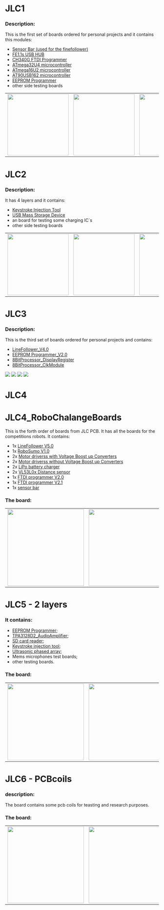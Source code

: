 # JLC1
### Description:
This is the first set of boards ordered for personal projects and it contains this modules:  
- [Sensor Bar (used for the finefollower)](https://github.com/Tonikiller10000/ITR8307-TR8_SensorBar)
- [FE1.1s USB HUB](https://github.com/Tonikiller10000/FE1.1S_USBHUB)
- [CH340G FTDI Programmer](https://github.com/Tonikiller10000/CH340G-FTDI-PROGRAMER)
- [ATmega32U4 microcontroller](https://github.com/Tonikiller10000/ATmega32U4)
- [ATmega16U2 microcontroller](https://github.com/Tonikiller10000/ATmega16U2)
- [AT90USB162 microcontroller](https://github.com/Tonikiller10000/AT90USB162)
- [EEPROM Programmer](https://github.com/Tonikiller10000/EEPROM_PROGRAMER)
- other side testing boards
<table>
  <tr>
    <td><img src="https://github.com/Tonikiller10000/JLC-BOARDS/blob/main/JLC1/JLC1_Pictures/JLC1p1.png" height = 200 width= 200  ></td>  
    <td><img src="https://github.com/Tonikiller10000/JLC-BOARDS/blob/main/JLC1/JLC1_Pictures/JLC1v3.png" height = 200 width= 200  ></td>  
    <td><img src="https://github.com/Tonikiller10000/JLC-BOARDS/blob/main/JLC1/JLC1_Pictures/JLC1R_F.jpg"  height = 200 width= 200  ></td>
    <td><img src="https://github.com/Tonikiller10000/JLC-BOARDS/blob/main/JLC1/JLC1_Pictures/JLC1s1.jpg"  height = 200 width= 200  ></td>
  </tr>      
</table>




# JLC2
### Description:
It has 4 layers and it contains:  
- [Keystroke Injection Tool](https://github.com/Tonikiller10000/KeystrokeInjectionTool)
- [USB Mass Storage Device](https://github.com/Tonikiller10000/USB-MassStorageDevice)
- an board for testing some charging IC\`s
- other side testing boards


<table>
  <tr>
    <td><img src="https://github.com/Tonikiller10000/JLC-BOARDS/blob/main/JLC2/JLC2_Pictures/J2_4.png" height = 200 width= 200  ></td>  
    <td><img src="https://github.com/Tonikiller10000/JLC-BOARDS/blob/main/JLC2/JLC2_Pictures/J2_3.png" height = 200 width= 200  ></td>  
    <td><img src="https://github.com/Tonikiller10000/JLC-BOARDS/blob/main/JLC2/JLC2_Pictures/J2_1.jpg"  height = 200 width= 200  ></td>
    <td><img src="https://github.com/Tonikiller10000/JLC-BOARDS/blob/main/JLC2/JLC2_Pictures/J2_2.jpg"  height = 200 width= 200  ></td>
  </tr>      
</table>





# JLC3
### Description:
This is the third set of boards ordered for personal projects and contains:  
- [LineFollower_V4.0](https://github.com/Tonikiller10000/LineFollower)
- [EEPROM Programmer_V2.0](https://github.com/Tonikiller10000/EEPROM_PROGRAMER)
- [8BitProcessor_DisplayRegister](https://github.com/Tonikiller10000/8BitProcessor/tree/main/DisplayRegister)
- [8BitProcessor_ClkModule](https://github.com/Tonikiller10000/8BitProcessor/tree/main/ClkPulseGenerator)


<img src="https://github.com/Tonikiller10000/JLC-BOARDS/blob/main/JLC3/JLC3_Pictures/j3vv.jpg"/>
<img src="https://github.com/Tonikiller10000/JLC-BOARDS/blob/main/JLC3/JLC3_Pictures/j3p.png"/>
<img src="https://github.com/Tonikiller10000/JLC-BOARDS/blob/main/JLC3/JLC3_Pictures/j3v.png"/>
<img src="https://github.com/Tonikiller10000/JLC-BOARDS/blob/main/JLC3/JLC3_Pictures/j3d.jpg"/>


# JLC4
# JLC4_RoboChalangeBoards
This is the forth order of boards from JLC PCB. It has all the boards for the competitions robots.
It contains:
- 1x [LineFollower V5.0](https://github.com/Tonikiller10000/LineFollower)
- 1x [RoboSumo V1.0](https://github.com/Tonikiller10000/RoboSumo)
- 2x [Motor driverss with Voltage Boost up Converters](https://github.com/Tonikiller10000/MotorDriver_1)
- 2x [Motor driverss without Voltage Boost up Converters](https://github.com/Tonikiller10000/MotorDriver_1)
- 2x [LiPo battery charger](https://github.com/Tonikiller10000/LiPo_BatteryCharger)
- 2x [VL53L0x Distance sensor](https://github.com/Tonikiller10000/VL53L0x_DistanceSensor)
- 1x [FTDI programmer V2.0](https://github.com/Tonikiller10000/CH340G-FTDI-PROGRAMER)
- 1x [FTDI programmer V2.1](https://github.com/Tonikiller10000/CH340G-FTDI-PROGRAMER)
- 1x [sensor bar](https://github.com/Tonikiller10000/ITR8307-TR8_SensorBar)

### The board:
<table>
  <tr>
    <td><img src="https://github.com/Tonikiller10000/JLC4_RoboChalangeBoards/blob/main/JLC4_Pictures/j4441.png" height = 250 width= 250  ></td>  
    <td><img src="https://github.com/Tonikiller10000/JLC4_RoboChalangeBoards/blob/main/JLC4_Pictures/j4443.png" height = 250 width= 250  ></td>  
    <td><img src="https://github.com/Tonikiller10000/JLC4_RoboChalangeBoards/blob/main/JLC4_Pictures/j441.png"  height = 250 width= 250  ></td>
  </tr>      
</table>





# JLC5 - 2 layers

### It contains:
- [EEPROM Programmer](https://github.com/Tonikiller10000/EEPROM_PROGRAMER);
- [TPA3128D2_AudioAmplifier](https://github.com/Tonikiller10000/TPA3128D2_AudioAmplifier);
- [SD card reader](https://github.com/Tonikiller10000/USB-MicroSD_CardReader);
- [Keystroke injection tool](https://github.com/Tonikiller10000/KeystrokeInjectionTool);
- [Ultrasonic phased array](https://github.com/Tonikiller10000/UltrasonicPhasedArray);
- Mems microphones test boards;
- other testing boards.


### The board:
<table>
  <tr>
    <td><img src="https://github.com/Tonikiller10000/JLC5/blob/main/JLC5_Pictures/v51.png" height = 250 width= 250  ></td>  
    <td><img src="https://github.com/Tonikiller10000/JLC5/blob/main/JLC5_Pictures/v52.png" height = 250 width= 250  ></td>  
    <td><img src="https://github.com/Tonikiller10000/JLC5/blob/main/JLC5_Pictures/v53.png" height = 250 width= 250  ></td>  
  </tr>      
</table>



# JLC6 - PCBcoils

### description:
The board contains some pcb coils for teasting and research purposes.

### The board:
<table>
  <tr>
    <td><img src="" height = 250 width= 250  ></td>  
    <td><img src="" height = 250 width= 250  ></td>  
    <td><img src="" height = 250 width= 250  ></td>  
  </tr>      
</table>



























